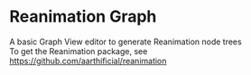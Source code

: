 # Reanimation Graph
 A basic Graph View editor to generate Reanimation node trees<br>
 To get the Reanimation package, see https://github.com/aarthificial/reanimation

